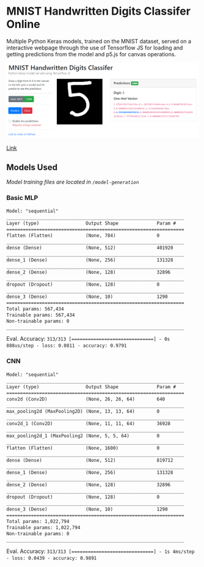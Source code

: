 # MNIST Handwritten Digits Classifer Online

Multiple Python Keras models, trained on the MNIST dataset, served on a interactive webpage through the use of Tensorflow JS for loading and getting predictions from the model and p5.js for canvas operations.

![Screenshot](relative/../assets/images/screenshot.png)

[Link](https://mnist.surajram.xyz)

## Models Used
*Model training files are located in `/model-generation`*
### Basic MLP
```
Model: "sequential"
_________________________________________________________________
Layer (type)                 Output Shape              Param #   
=================================================================
flatten (Flatten)            (None, 784)               0         
_________________________________________________________________
dense (Dense)                (None, 512)               401920    
_________________________________________________________________
dense_1 (Dense)              (None, 256)               131328    
_________________________________________________________________
dense_2 (Dense)              (None, 128)               32896     
_________________________________________________________________
dropout (Dropout)            (None, 128)               0         
_________________________________________________________________
dense_3 (Dense)              (None, 10)                1290      
=================================================================
Total params: 567,434
Trainable params: 567,434
Non-trainable params: 0
_________________________________________________________________
```
Eval. Accuracy: `313/313 [==============================] - 0s 888us/step - loss: 0.0811 - accuracy: 0.9791`
### CNN
```
Model: "sequential"
_________________________________________________________________
Layer (type)                 Output Shape              Param #   
=================================================================
conv2d (Conv2D)              (None, 26, 26, 64)        640       
_________________________________________________________________
max_pooling2d (MaxPooling2D) (None, 13, 13, 64)        0
_________________________________________________________________
conv2d_1 (Conv2D)            (None, 11, 11, 64)        36928     
_________________________________________________________________
max_pooling2d_1 (MaxPooling2 (None, 5, 5, 64)          0
_________________________________________________________________
flatten (Flatten)            (None, 1600)              0
_________________________________________________________________
dense (Dense)                (None, 512)               819712    
_________________________________________________________________
dense_1 (Dense)              (None, 256)               131328
_________________________________________________________________
dense_2 (Dense)              (None, 128)               32896
_________________________________________________________________
dropout (Dropout)            (None, 128)               0
_________________________________________________________________
dense_3 (Dense)              (None, 10)                1290
=================================================================
Total params: 1,022,794
Trainable params: 1,022,794
Non-trainable params: 0
_________________________________________________________________
```
Eval. Accuracy: `313/313 [==============================] - 1s 4ms/step - loss: 0.0439 - accuracy: 0.9891`


